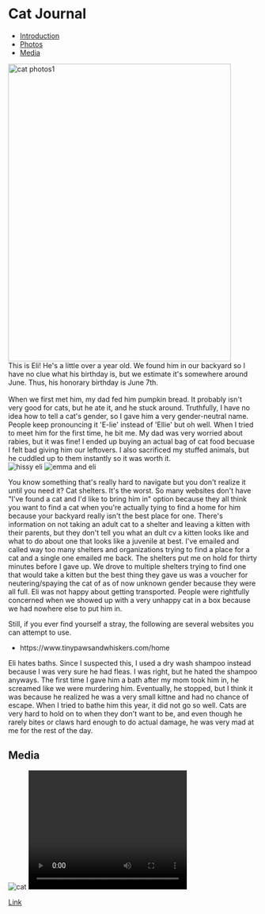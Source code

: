 <!DOCTYPE html>
<html>
<head>
</head>

<body>
  <h1> Cat Journal </h1>
  <nav>
    <ul>
      <li><a href="#introduction">Introduction</a></li>
      <li><a href="#photos">Photos</a></li>
      <li><a href="#media">Media</a></li>
    </ul>
  </nav>
<p>
  <img src="https://i.imgur.com/UwsTVIX.jpg" alt="cat photos1" width="450" height="600"/> 
  <br>
This is Eli! He's a little over a year old. We found him in our backyard so I have no clue what his birthday is, but we estimate it's somewhere around June. Thus, his honorary birthday is June 7th.
  <br><br> 
  When we first met him, my dad fed him pumpkin bread. It probably isn't very good for cats, but he ate it, and he stuck around.
  Truthfully, I have no idea how to tell a cat's gender, so I gave him a very gender-neutral name. People keep pronouncing it 'E-lie' instead of 'Ellie' but oh well.
  When I tried to meet him for the first time, he bit me. My dad was very worried about rabies, but it was fine!
  I ended up buying an actual bag of cat food becuase I felt bad giving him our leftovers. I also sacrificed my stuffed animals, but he cuddled up to them instantly so it was worth it.
  <br>
<img src="https://i.imgur.com/IBEYq45.jpg" alt= "hissy eli"/>
 <img src="https://i.imgur.com/frlJEji.jpg" alt= "emma and eli"/>
</p>
<p>
  You know something that's really hard to navigate but you don't realize it until you need it? Cat shelters. It's the worst. So many websites don't have "I've found a cat and I'd like to bring him in" option because they all think you want to find a cat when you're actually tying to find a home for him because your backyard really isn't the best place for one. There's information on not taking an adult cat to a shelter and leaving a kitten with their parents, but they don't tell you what an dult cv a kitten looks like and what to do about one that looks like a juvenile at best. I've emailed and called way too many shelters and organizations trying to find a place for a cat and a single one emailed me back. The shelters put me on hold for thirty minutes before I gave up. We drove to multiple shelters trying to find one that would take a kitten but the best thing they gave us was a voucher for neutering/spaying the cat of as of now unknown gender because they were all full. Eli was not happy about getting transported. People were rightfully concerned when we showed up with a very unhappy cat in a box because we had nowhere else to put him in. 
</p>
  <p> Still, if you ever find yourself a stray, the following are several websites you can attempt to use.
    <ul>
      <li> https://www.tinypawsandwhiskers.com/home </li>
    </ul>
<p>
  Eli hates baths. Since I suspected this, I used a dry wash shampoo instead because I was very sure he had fleas. I was right, but he hated the shampoo anyways. The first time I gave him a bath after my mom took him in, he screamed like we were murdering him. Eventually, he stopped, but I think it was because he realized he was a very small kittne and had no chance of escape. When I tried to bathe him this year, it did not go so well. Cats are very hard to hold on to when they don't want to be, and even though he rarely bites or claws hard enough to do actual damage, he was very mad at me for the rest of the day.
</p>


<div id="media">
<h2>Media</h2>
<img src="" alt=cat photos2/>
<video src="" height="240" width="320" controls>Video not supported</video>
  <p><a href="https://edu.google.com/intl/ALL_us/workspace-for-education/classroom/" target="_blank">Link</a></p>
</body>
</div>
